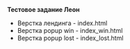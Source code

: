 <div><strong>Тестовое задание Леон</strong></div>
<ul>
<li>Верстка лендинга - index.html</li>
<li>Верстка popup win - index_win.html</li>
<li>Верстка popup lost - index_lost.html</li>
</ul>